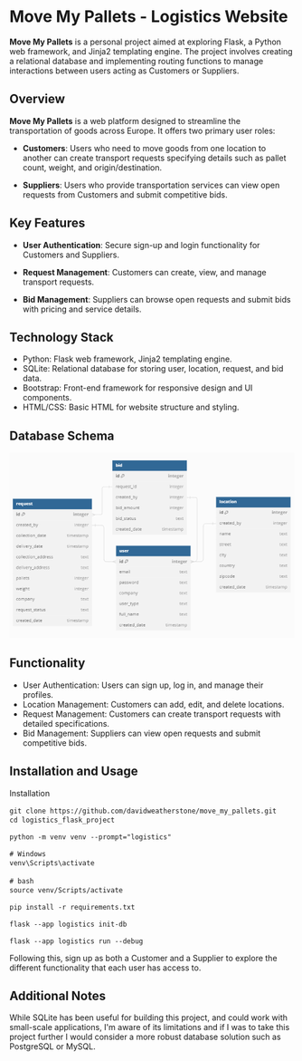 # Move My Pallets - Logistics Website
**Move My Pallets** is a personal project aimed at exploring Flask, a Python web framework, and Jinja2 templating engine. The project involves creating a relational database and implementing routing functions to manage interactions between users acting as Customers or Suppliers.

## Overview
**Move My Pallets** is a web platform designed to streamline the transportation of goods across Europe. It offers two primary user roles:

* **Customers**: Users who need to move goods from one location to another can create transport requests specifying details such as pallet count, weight, and origin/destination.

* **Suppliers**: Users who provide transportation services can view open requests from Customers and submit competitive bids.

## Key Features
* **User Authentication**: Secure sign-up and login functionality for Customers and Suppliers.

* **Request Management**: Customers can create, view, and manage transport requests.

* **Bid Management**: Suppliers can browse open requests and submit bids with pricing and service details.

## Technology Stack

* Python: Flask web framework, Jinja2 templating engine.
* SQLite: Relational database for storing user, location, request, and bid data.
* Bootstrap: Front-end framework for responsive design and UI components.
* HTML/CSS: Basic HTML for website structure and styling.

## Database Schema

![Schema](schema.png)


## Functionality

* User Authentication: Users can sign up, log in, and manage their profiles.
* Location Management: Customers can add, edit, and delete locations.
* Request Management: Customers can create transport requests with detailed specifications.
* Bid Management: Suppliers can view open requests and submit competitive bids.

## Installation and Usage

Installation

```Close the repository
git clone https://github.com/davidweatherstone/move_my_pallets.git
cd logistics_flask_project
```

```Create a virtual environment
python -m venv venv --prompt="logistics"
```

```Activate the environment
# Windows
venv\Scripts\activate

# bash
source venv/Scripts/activate
```

```Install dependencies
pip install -r requirements.txt
```

```Initialize the database
flask --app logistics init-db
```

```Run the app
flask --app logistics run --debug
```

Following this, sign up as both a Customer and a Supplier to explore the different functionality that each user has access to. 

## Additional Notes
While SQLite has been useful for building this project, and could work with small-scale applications, I'm aware of its limitations and if I was to take this project further I would consider a more robust database solution such as PostgreSQL or MySQL.
